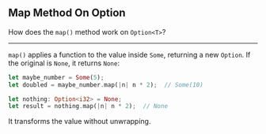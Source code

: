 ## Map Method On Option

How does the `map()` method work on `Option<T>`?

---

`map()` applies a function to the value inside `Some`, returning a new `Option`. If the original is `None`, it returns `None`:

```rust
let maybe_number = Some(5);
let doubled = maybe_number.map(|n| n * 2);  // Some(10)

let nothing: Option<i32> = None;
let result = nothing.map(|n| n * 2);  // None
```

It transforms the value without unwrapping.

